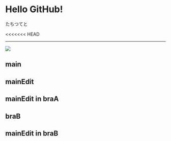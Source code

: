 # Hello GitHub!

たちつてと

<<<<<<< HEAD
- - -
![](https://img.shields.io/badge/Version-1.0.0-ff0000.svg)

## main
## mainEdit
## mainEdit in braA
## braB
## mainEdit in braB
